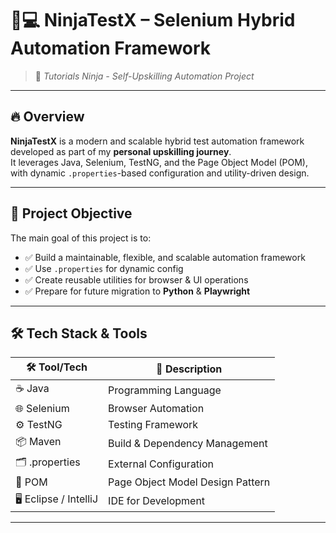 # 🧠💻 NinjaTestX – Selenium Hybrid Automation Framework

> 🚀 *Tutorials Ninja - Self-Upskilling Automation Project*

---

## 🔥 Overview

**NinjaTestX** is a modern and scalable hybrid test automation framework developed as part of my **personal upskilling journey**.  
It leverages Java, Selenium, TestNG, and the Page Object Model (POM), with dynamic `.properties`-based configuration and utility-driven design.

---

## 🎯 Project Objective

The main goal of this project is to:
- ✅ Build a maintainable, flexible, and scalable automation framework
- ✅ Use `.properties` for dynamic config
- ✅ Create reusable utilities for browser & UI operations
- ✅ Prepare for future migration to **Python** & **Playwright**

---

## 🛠️ Tech Stack & Tools

| 🛠️ Tool/Tech       | 📌 Description                           |
|--------------------|-------------------------------------------|
| ☕ Java             | Programming Language                      |
| 🌐 Selenium         | Browser Automation                        |
| ⚙️ TestNG           | Testing Framework                         |
| 📦 Maven            | Build & Dependency Management             |
| 🗂️ .properties      | External Configuration                    |
| 🧪 POM              | Page Object Model Design Pattern          |
| 🖥️ Eclipse / IntelliJ | IDE for Development                     |

---

